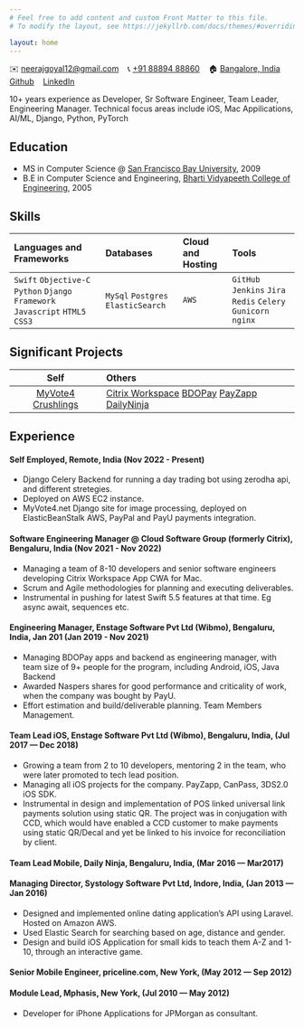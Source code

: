 ```yaml
---
# Feel free to add content and custom Front Matter to this file.
# To modify the layout, see https://jekyllrb.com/docs/themes/#overriding-theme-defaults

layout: home
---
```


✉️ [neerajgoyal12@gmail.com](mailto:neerajgoyal12@gmail.com) &nbsp;&nbsp; 📞 [+91 88894 88860](tel:+918889488860) &nbsp;&nbsp; 🏠 [Bangalore, India](https://goo.gl/maps/iaamjgcBvFhMauYG6) &nbsp;&nbsp; [Github](https://github.com/neerajgoyal12) &nbsp;&nbsp; [LinkedIn](https://in.linkedin.com/in/neerajgoyal)

10+ years experience as Developer, Sr Software Engineer, Team Leader, Engineering Manager.
Technical focus areas include iOS, Mac Appilications, AI/ML, Django, Python, PyTorch

## Education
- MS in Computer Science @ [San Francisco Bay University](https://www.sfbu.edu/), 2009
- B.E in Computer Science and Engineering, [Bharti Vidyapeeth College of Engineering](https://www.bvuniversity.edu.in/coepune/), 2005

## Skills

| Languages and Frameworks | Databases | Cloud and Hosting | Tools |
|:---|:---|:---|:---|
|`Swift` `Objective-C` `Python` `Django Framework` `Javascript` `HTML5` `CSS3` | `MySql` `Postgres` `ElasticSearch` | `AWS` | `GitHub` `Jenkins`  `Jira` `Redis` `Celery` `Gunicorn` `nginx` |

## Significant Projects

| Self | Others |
|:----:|:---|
| [MyVote4](https://myvote4.net) [Crushlings](https://crushlings.com/admin) | [Citrix Workspace](https://www.citrix.com/downloads/workspace-app/mac/workspace-app-for-mac-latest.html) [BDOPay](https://apps.apple.com/us/app/bdo-pay/id6450918577) [PayZapp](https://apps.apple.com/in/app/payzapp-upi-pixel-credit-card/id6443480917) [DailyNinja](https://apps.apple.com/in/app/bbdaily/id1148331468) |  

## Experience
#### **Self Employed, Remote, India (Nov 2022 - Present)**
- Django Celery Backend for running a day trading bot using zerodha api, and different stretegies.
- Deployed on AWS EC2 instance.
- MyVote4.net Django site for image processing, deployed on ElasticBeanStalk AWS, PayPal and PayU payments integration.

#### **Software Engineering Manager @ Cloud Software Group (formerly Citrix), Bengaluru, India (Nov 2021 - Nov 2022)**
- Managing a team of 8-10 developers and senior software engineers developing Citrix Workspace App CWA for Mac.
- Scrum and Agile methodologies for planning and executing deliverables.
- Instrumental in pushing for latest Swift 5.5 features at that time. Eg async await, sequences etc.

#### **Engineering Manager, Enstage Software Pvt Ltd (Wibmo), Bengaluru, India, Jan 201 (Jan 2019 - Nov 2021)**
- Managing BDOPay apps and backend as engineering manager, with team size of 9+ people for the program, including Android, iOS, Java Backend
- Awarded Naspers shares for good performance and criticality of work, when the company was bought by PayU. 
- Effort estimation and build/deliverable planning. Team Members Management. 

#### **Team Lead iOS, Enstage Software Pvt Ltd (Wibmo), Bengaluru, India, (Jul 2017 — Dec 2018)**
- Growing a team from 2 to 10 developers, mentoring 2 in the team, who were later promoted to tech lead position.
- Managing all iOS projects for the company. PayZapp, CanPass, 3DS2.0 iOS SDK.
- Instrumental in design and implementation of POS linked universal link payments solution using static QR. The project was in conjugation with CCD, which would have enabled a CCD customer to make payments using static QR/Decal and yet be linked to his invoice for reconciliation by client.

#### **Team Lead Mobile, Daily Ninja, Bengaluru, India, (Mar 2016 — Mar2017)**

#### **Managing Director, Systology Software Pvt Ltd, Indore, India, (Jan 2013 — Jan 2016)**
- Designed and implemented online dating application’s API using Laravel. Hosted on Amazon AWS.
- Used Elastic Search for searching based on age, distance and gender. 
- Design and build iOS Application for small kids to teach them A-Z and 1-10, through an interactive game. 

#### **Senior Mobile Engineer, priceline.com, New York, (May 2012 — Sep 2012)**

#### **Module Lead, Mphasis, New York, (Jul 2010 — May 2012)**
- Developer for iPhone Applications for JPMorgan as consultant.

<style>
  .site-footer {
    display: none;
  }
  /* .page-link {
    display: none;
  } */
</style>
